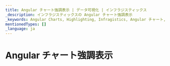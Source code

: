 ```yaml
---
title: Angular チャート強調表示 | データ可視化 | インフラジスティックス
_description: インフラジスティックスの Angular チャート強調表示
_keywords: Angular Charts, Highlighting, Infragistics, Angular チャート, 強調表示, インフラジスティックス
mentionedTypes: []
_language: ja
---
```


# Angular チャート強調表示

<!-- TODO combine
category-chart-highlighting.md
data-chart-series-highlighting.md
-->
